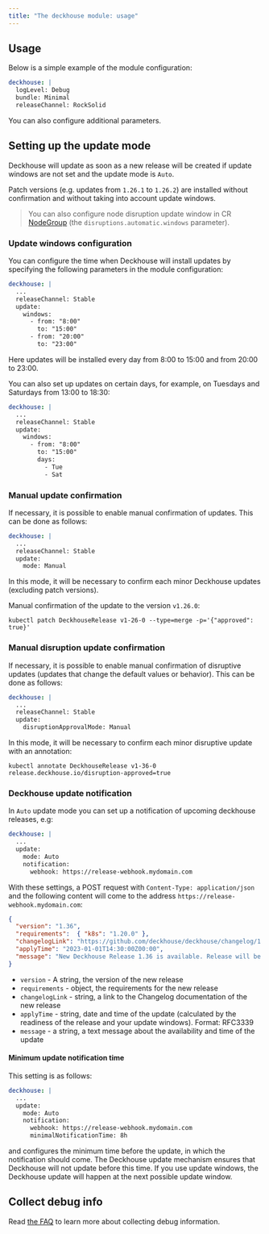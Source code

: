 ```yaml
---
title: "The deckhouse module: usage"
---
```


## Usage

Below is a simple example of the module configuration:

```yaml
deckhouse: |
  logLevel: Debug
  bundle: Minimal
  releaseChannel: RockSolid
```

You can also configure additional parameters.

## Setting up the update mode

Deckhouse will update as soon as a new release will be created if update windows are not set and the update mode is `Auto`.

Patch versions (e.g. updates from `1.26.1` to `1.26.2`) are installed without confirmation and without taking into account update windows.

> You can also configure node disruption update window in CR [NodeGroup](../../modules/040-node-manager/cr.html#nodegroup) (the `disruptions.automatic.windows` parameter).

### Update windows configuration

You can configure the time when Deckhouse will install updates by specifying the following parameters in the module configuration:

```yaml
deckhouse: |
  ...
  releaseChannel: Stable
  update:
    windows: 
      - from: "8:00"
        to: "15:00"
      - from: "20:00"
        to: "23:00"
```

Here updates will be installed every day from 8:00 to 15:00 and from 20:00 to 23:00.

You can also set up updates on certain days, for example, on Tuesdays and Saturdays from 13:00 to 18:30:

```yaml
deckhouse: |
  ...
  releaseChannel: Stable
  update:
    windows: 
      - from: "8:00"
        to: "15:00"
        days:
          - Tue
          - Sat
```

### Manual update confirmation

If necessary, it is possible to enable manual confirmation of updates. This can be done as follows:

```yaml
deckhouse: |
  ...
  releaseChannel: Stable
  update:
    mode: Manual
```

In this mode, it will be necessary to confirm each minor Deckhouse updates (excluding patch versions).

Manual confirmation of the update to the version `v1.26.0`:

```shell
kubectl patch DeckhouseRelease v1-26-0 --type=merge -p='{"approved": true}'
```

### Manual disruption update confirmation

If necessary, it is possible to enable manual confirmation of disruptive updates (updates that change the default values or behavior). This can be done as follows:

```yaml
deckhouse: |
  ...
  releaseChannel: Stable
  update:
    disruptionApprovalMode: Manual
```

In this mode, it will be necessary to confirm each minor disruptive update with an annotation:

```shell
kubectl annotate DeckhouseRelease v1-36-0 release.deckhouse.io/disruption-approved=true
```

### Deckhouse update notification

In `Auto` update mode you can set up a notification of upcoming deckhouse releases, e.g:

```yaml
deckhouse: |
  ...
  update:
    mode: Auto
    notification:
      webhook: https://release-webhook.mydomain.com
```

With these settings, a POST request with `Content-Type: application/json` and the following content will come to the address `https://release-webhook.mydomain.com`:

```json
{
  "version": "1.36", 
  "requirements":  { "k8s": "1.20.0" },
  "changelogLink": "https://github.com/deckhouse/deckhouse/changelog/1.36.md",
  "applyTime": "2023-01-01T14:30:00Z00:00",
  "message": "New Deckhouse Release 1.36 is available. Release will be applied at: Friday, 01-Jan-22 14:30:00 UTC"
}
```

- `version` - A string, the version of the new release
- `requirements` - object, the requirements for the new release
- `changelogLink` - string, a link to the Changelog documentation of the new release
- `applyTime` - string, date and time of the update (calculated by the readiness of the release and your update windows). Format: RFC3339
- `message` - a string, a text message about the availability and time of the update

#### Minimum update notification time

This setting is as follows:

```yaml
deckhouse: |
  ...
  update:
    mode: Auto
    notification:
      webhook: https://release-webhook.mydomain.com
      minimalNotificationTime: 8h
```

and configures the minimum time before the update, in which the notification should come. The Deckhouse update mechanism ensures
that Deckhouse will not update before this time. If you use update windows, the Deckhouse update will happen at the next possible update window.

## Collect debug info

Read [the FAQ](faq.html#how-to-collect-debug-info) to learn more about collecting debug information.
